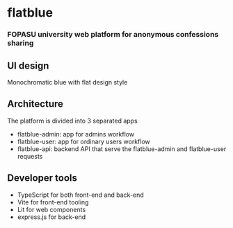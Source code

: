 # flatblue

### FOPASU university web platform for anonymous confessions sharing

## UI design
Monochromatic blue with flat design style  

## Architecture
The platform is divided into 3 separated apps
- flatblue-admin: app for admins workflow
- flatblue-user: app for ordinary users workflow
- flatblue-api: backend API that serve the flatblue-admin and flatblue-user requests

## Developer tools
- TypeScript for both front-end and back-end
- Vite for front-end tooling
- Lit for web components
- express.js for back-end
